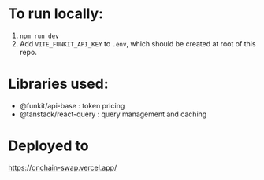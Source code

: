 # To run locally:

1. `npm run dev`
2. Add `VITE_FUNKIT_API_KEY` to `.env`, which should be created at root of this repo.

# Libraries used:

- @funkit/api-base : token pricing
- @tanstack/react-query : query management and caching

# Deployed to

https://onchain-swap.vercel.app/
